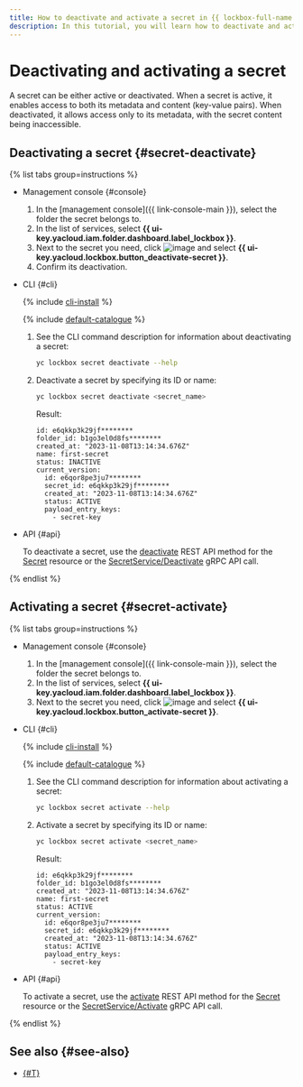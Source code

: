 ```yaml
---
title: How to deactivate and activate a secret in {{ lockbox-full-name }}
description: In this tutorial, you will learn how to deactivate and activate a secret in {{ lockbox-full-name }}.
---
```


# Deactivating and activating a secret

A secret can be either active or deactivated. When a secret is active, it enables access to both its metadata and content (key-value pairs). When deactivated, it allows access only to its metadata, with the secret content being inaccessible.

## Deactivating a secret {#secret-deactivate}

{% list tabs group=instructions %}

- Management console {#console}

    1. In the [management console]({{ link-console-main }}), select the folder the secret belongs to.
    1. In the list of services, select **{{ ui-key.yacloud.iam.folder.dashboard.label_lockbox }}**.
    1. Next to the secret you need, click ![image](../../_assets/console-icons/ellipsis.svg) and select **{{ ui-key.yacloud.lockbox.button_deactivate-secret }}**.
    1. Confirm its deactivation.

- CLI {#cli}

  {% include [cli-install](../../_includes/cli-install.md) %}

  {% include [default-catalogue](../../_includes/default-catalogue.md) %}

  1. See the CLI command description for information about deactivating a secret:

      ```bash
      yc lockbox secret deactivate --help
      ```
  1. Deactivate a secret by specifying its ID or name:

      ```bash
      yc lockbox secret deactivate <secret_name>
      ```
      Result:

      ```text
      id: e6qkkp3k29jf********
      folder_id: b1go3el0d8fs********
      created_at: "2023-11-08T13:14:34.676Z"
      name: first-secret
      status: INACTIVE
      current_version:
        id: e6qor8pe3ju7********
        secret_id: e6qkkp3k29jf********
        created_at: "2023-11-08T13:14:34.676Z"
        status: ACTIVE
        payload_entry_keys:
          - secret-key
      ```

- API {#api}

  To deactivate a secret, use the [deactivate](../api-ref/Secret/deactivate.md) REST API method for the [Secret](../api-ref/Secret/index.md) resource or the [SecretService/Deactivate](../api-ref/grpc/Secret/deactivate.md) gRPC API call.

{% endlist %}

## Activating a secret {#secret-activate}

{% list tabs group=instructions %}

- Management console {#console}

    1. In the [management console]({{ link-console-main }}), select the folder the secret belongs to.
    1. In the list of services, select **{{ ui-key.yacloud.iam.folder.dashboard.label_lockbox }}**.
    1. Next to the secret you need, click ![image](../../_assets/console-icons/ellipsis.svg) and select **{{ ui-key.yacloud.lockbox.button_activate-secret }}**.

- CLI {#cli}

  {% include [cli-install](../../_includes/cli-install.md) %}

  {% include [default-catalogue](../../_includes/default-catalogue.md) %}

  1. See the CLI command description for information about activating a secret:

      ```bash
      yc lockbox secret activate --help
      ```
  1. Activate a secret by specifying its ID or name:

      ```bash
      yc lockbox secret activate <secret_name>
      ```
      Result:

      ```text
      id: e6qkkp3k29jf********
      folder_id: b1go3el0d8fs********
      created_at: "2023-11-08T13:14:34.676Z"
      name: first-secret
      status: ACTIVE
      current_version:
        id: e6qor8pe3ju7********
        secret_id: e6qkkp3k29jf********
        created_at: "2023-11-08T13:14:34.676Z"
        status: ACTIVE
        payload_entry_keys:
          - secret-key
      ```

- API {#api}

  To activate a secret, use the [activate](../api-ref/Secret/activate.md) REST API method for the [Secret](../api-ref/Secret/index.md) resource or the [SecretService/Activate](../api-ref/grpc/Secret/activate.md) gRPC API call.

{% endlist %}

## See also {#see-also}

* [{#T}](../concepts/secret.md)
